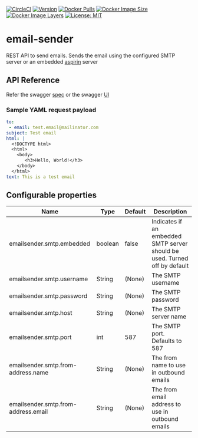[![CircleCI](https://circleci.com/gh/devatherock/email-sender.svg?style=svg)](https://circleci.com/gh/devatherock/email-sender)
[![Version](https://img.shields.io/docker/v/devatherock/email-sender?sort=date)](https://hub.docker.com/r/devatherock/email-sender/)
[![Docker Pulls](https://img.shields.io/docker/pulls/devatherock/email-sender.svg)](https://hub.docker.com/r/devatherock/email-sender/)
[![Docker Image Size](https://img.shields.io/docker/image-size/devatherock/email-sender.svg?sort=date)](https://hub.docker.com/r/devatherock/email-sender/)
[![Docker Image Layers](https://img.shields.io/microbadger/layers/devatherock/email-sender.svg)](https://microbadger.com/images/devatherock/email-sender)
[![License: MIT](https://img.shields.io/badge/License-MIT-yellow.svg)](https://opensource.org/licenses/MIT)
# email-sender
REST API to send emails. Sends the email using the configured SMTP server or an embedded [aspirin](https://github.com/masukomi/aspirin) server

## API Reference
Refer the swagger [spec](https://smtp-email-sender-api.herokuapp.com/swagger/v3/api-docs) or the swagger 
[UI](https://smtp-email-sender-api.herokuapp.com/swagger-ui.html)

### Sample YAML request payload
```yaml
to:
 - email: test.email@mailinator.com
subject: Test email
html: |
  <!DOCTYPE html>
  <html>
    <body>
       <h3>Hello, World!</h3>
    </body>
  </html>
text: This is a test email
```

## Configurable properties

| Name                                  |   Type       |   Default        |   Description                                                                     |
|---------------------------------------|--------------|------------------|-----------------------------------------------------------------------------------|
| emailsender.smtp.embedded             |   boolean    |   false          |   Indicates if an embedded SMTP server should be used. Turned off by default      |
| emailsender.smtp.username             |   String     |   (None)         |   The SMTP username                                                               |
| emailsender.smtp.password             |   String     |   (None)         |   The SMTP password                                                               |
| emailsender.smtp.host                 |   String     |   (None)         |   The SMTP server name                                                            |
| emailsender.smtp.port                 |   int        |   587            |   The SMTP port. Defaults to 587                                                  |
| emailsender.smtp.from-address.name    |   String     |   (None)         |   The from name to use in outbound emails                                         |
| emailsender.smtp.from-address.email   |   String     |   (None)         |   The from email address to use in outbound emails                                |
